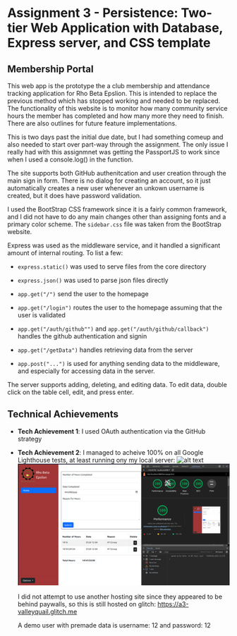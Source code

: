 # Assignment 3 - Persistence: Two-tier Web Application with Database, Express server, and CSS template

## Membership Portal

This web app is the prototype the a club membership and attendance tracking
application for Rho Beta Epslion. This is intended to replace the previous
method which has stopped working and needed to be replaced. The functionality of
this website is to monitor how many community service hours the member has
completed and how many more they need to finish. There are also outlines for
future feature implementations.

This is two days past the initial due date, but I had something comeup and also
needed to start over part-way through the assignment. The only issue I really
had with this assignmnet was getting the PassportJS to work since when I used a
console.log() in the function.

The site supports both GitHub authenitcation and user creation through the main
sign in form. There is no dialog for creating an account, so it just
automatically creates a new user whenever an unkown username is created, but it
does have password validation.

I used the BootStrap CSS framework since it is a fairly common framework, and I
did not have to do any main changes other than assigning fonts and a primary
color scheme. The `sidebar.css` file was taken from the BootStrap website.

Express was used as the middleware service, and it handled a significant amount
of internal routing. To list a few:

- `express.static()` was used to serve files from the core directory
- `express.json()` was used to parse json files directly
- `app.get("/")` send the user to the homepage
- `app.get("/login")` routes the user to the homepage assuming that the user
  is validated
- `app.get("/auth/github"")` and `app.get("/auth/github/callback")`
  handles the github authentication and signin
- `app.get("/getData")` handles retrieving data from the server

- `app.post("...")` is used for anything sending data to the middleware, and
  especially for accessing data in the server.

The server supports adding, deleting, and editing data. To edit data, double
click on the table cell, edit, and press enter.

## Technical Achievements

- **Tech Achievement 1**: I used OAuth authentication via the GitHub strategy
- **Tech Achievement 2**: I managed to acheive 100% on all Google Lighthouse
  tests, at least running ony my local server:
  ![alt text](Demos/login_lighthouse.png)
  ![alt text](Demos/homepage_lighthouse.png)

  I did not attempt to use another hosting site since they appeared to be behind
  paywalls, so this is still hosted on glitch: https://a3-valleyquail.glitch.me

  A demo user with premade data is username: 12 and password: 12
